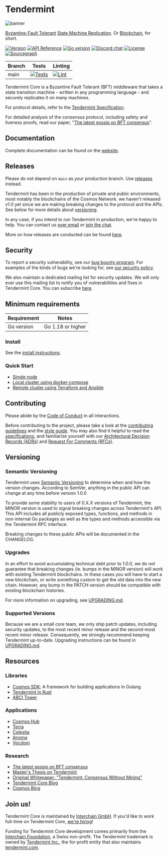 # Tendermint

![banner](docs/tendermint-core-image.jpg)

[Byzantine-Fault Tolerant][bft] [State Machine Replication][smr]. Or
[Blockchain], for short.

[![Version][version-badge]][version-url]
[![API Reference][api-badge]][api-url]
[![Go version][go-badge]][go-url]
[![Discord chat][discord-badge]][discord-url]
[![License][license-badge]][license-url]
[![Sourcegraph][sg-badge]][sg-url]

| Branch | Tests                              | Linting                         |
|--------|------------------------------------|---------------------------------|
| main   | [![Tests][tests-badge]][tests-url] | [![Lint][lint-badge]][lint-url] |

Tendermint Core is a Byzantine Fault Tolerant (BFT) middleware that takes a
state transition machine - written in any programming language - and securely
replicates it on many machines.

For protocol details, refer to the [Tendermint Specification](./spec/README.md).

For detailed analysis of the consensus protocol, including safety and liveness
proofs, read our paper, "[The latest gossip on BFT
consensus](https://arxiv.org/abs/1807.04938)".

## Documentation

Complete documentation can be found on the
[website](https://docs.tendermint.com/).

## Releases

Please do not depend on `main` as your production branch. Use
[releases](https://github.com/tendermint/tendermint/releases) instead.

Tendermint has been in the production of private and public environments, most
notably the blockchains of the Cosmos Network. we haven't released v1.0 yet
since we are making breaking changes to the protocol and the APIs. See below for
more details about [versioning](#versioning).

In any case, if you intend to run Tendermint in production, we're happy to help.
You can contact us [over email](mailto:hello@interchain.io) or [join the
chat](https://discord.gg/cosmosnetwork).

More on how releases are conducted can be found [here](./RELEASES.md).

## Security

To report a security vulnerability, see our [bug bounty
program](https://hackerone.com/cosmos). For examples of the kinds of bugs we're
looking for, see [our security policy](SECURITY.md).

We also maintain a dedicated mailing list for security updates. We will only
ever use this mailing list to notify you of vulnerabilities and fixes in
Tendermint Core. You can subscribe [here](http://eepurl.com/gZ5hQD).

## Minimum requirements

| Requirement | Notes             |
|-------------|-------------------|
| Go version  | Go 1.18 or higher |

### Install

See the [install instructions](./docs/introduction/install.md).

### Quick Start

- [Single node](./docs/introduction/quick-start.md)
- [Local cluster using docker-compose](./docs/tools/docker-compose.md)
- [Remote cluster using Terraform and Ansible](./docs/tools/terraform-and-ansible.md)

## Contributing

Please abide by the [Code of Conduct](CODE_OF_CONDUCT.md) in all interactions.

Before contributing to the project, please take a look at the [contributing
guidelines](CONTRIBUTING.md) and the [style guide](STYLE_GUIDE.md). You may also
find it helpful to read the [specifications](./spec/README.md), and familiarize
yourself with our [Architectural Decision Records
(ADRs)](./docs/architecture/README.md) and
[Request For Comments (RFCs)](./docs/rfc/README.md).

## Versioning

### Semantic Versioning

Tendermint uses [Semantic Versioning](http://semver.org/) to determine when and
how the version changes. According to SemVer, anything in the public API can
change at any time before version 1.0.0

To provide some stability to users of 0.X.X versions of Tendermint, the MINOR
version is used to signal breaking changes across Tendermint's API. This API
includes all publicly exposed types, functions, and methods in non-internal Go
packages as well as the types and methods accessible via the Tendermint RPC
interface.

Breaking changes to these public APIs will be documented in the CHANGELOG.

### Upgrades

In an effort to avoid accumulating technical debt prior to 1.0.0, we do not
guarantee that breaking changes (ie. bumps in the MINOR version) will work with
existing Tendermint blockchains. In these cases you will have to start a new
blockchain, or write something custom to get the old data into the new chain.
However, any bump in the PATCH version should be compatible with existing
blockchain histories.

For more information on upgrading, see [UPGRADING.md](./UPGRADING.md).

### Supported Versions

Because we are a small core team, we only ship patch updates, including security
updates, to the most recent minor release and the second-most recent minor
release. Consequently, we strongly recommend keeping Tendermint up-to-date.
Upgrading instructions can be found in [UPGRADING.md](./UPGRADING.md).

## Resources

### Libraries

- [Cosmos SDK](http://github.com/cosmos/cosmos-sdk); A framework for building
  applications in Golang
- [Tendermint in Rust](https://github.com/informalsystems/tendermint-rs)
- [ABCI Tower](https://github.com/penumbra-zone/tower-abci)

### Applications

- [Cosmos Hub](https://hub.cosmos.network/)
- [Terra](https://www.terra.money/)
- [Celestia](https://celestia.org/)
- [Anoma](https://anoma.network/)
- [Vocdoni](https://docs.vocdoni.io/)

### Research

- [The latest gossip on BFT consensus](https://arxiv.org/abs/1807.04938)
- [Master's Thesis on Tendermint](https://atrium.lib.uoguelph.ca/xmlui/handle/10214/9769)
- [Original Whitepaper: "Tendermint: Consensus Without Mining"](https://tendermint.com/static/docs/tendermint.pdf)
- [Tendermint Core Blog](https://medium.com/tendermint/tagged/tendermint-core)
- [Cosmos Blog](https://blog.cosmos.network/tendermint/home)

## Join us!

Tendermint Core is maintained by [Interchain GmbH](https://interchain.berlin).
If you'd like to work full-time on Tendermint Core,
[we're hiring](https://interchain-gmbh.breezy.hr/)!

Funding for Tendermint Core development comes primarily from the
[Interchain Foundation](https://interchain.io), a Swiss non-profit. The
Tendermint trademark is owned by [Tendermint Inc.](https://tendermint.com), the
for-profit entity that also maintains [tendermint.com](https://tendermint.com).

[bft]: https://en.wikipedia.org/wiki/Byzantine_fault_tolerance
[smr]: https://en.wikipedia.org/wiki/State_machine_replication
[Blockchain]: https://en.wikipedia.org/wiki/Blockchain
[version-badge]: https://img.shields.io/github/tag/tendermint/tendermint.svg
[version-url]: https://github.com/tendermint/tendermint/releases/latest
[api-badge]: https://camo.githubusercontent.com/915b7be44ada53c290eb157634330494ebe3e30a/68747470733a2f2f676f646f632e6f72672f6769746875622e636f6d2f676f6c616e672f6764646f3f7374617475732e737667
[api-url]: https://pkg.go.dev/github.com/tendermint/tendermint
[go-badge]: https://img.shields.io/badge/go-1.18-blue.svg
[go-url]: https://github.com/moovweb/gvm
[discord-badge]: https://img.shields.io/discord/669268347736686612.svg
[discord-url]: https://discord.gg/cosmosnetwork
[license-badge]: https://img.shields.io/github/license/tendermint/tendermint.svg
[license-url]: https://github.com/tendermint/tendermint/blob/main/LICENSE
[sg-badge]: https://sourcegraph.com/github.com/tendermint/tendermint/-/badge.svg
[sg-url]: https://sourcegraph.com/github.com/tendermint/tendermint?badge
[tests-url]: https://github.com/tendermint/tendermint/actions/workflows/tests.yml
[tests-badge]: https://github.com/tendermint/tendermint/actions/workflows/tests.yml/badge.svg?branch=main
[lint-badge]: https://github.com/tendermint/tendermint/actions/workflows/lint.yml/badge.svg
[lint-url]: https://github.com/tendermint/tendermint/actions/workflows/lint.yml
